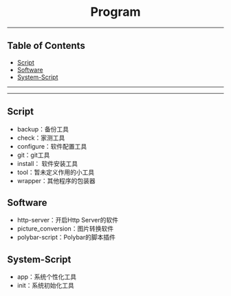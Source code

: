 <h1 align="center">Program</h1>

<!-- File: README.md -->
<!-- Author: YJ -->
<!-- Email: yj1516268@outlook.com -->
<!-- Created Time: 2022-10-22 22:44:23 -->

---

## Table of Contents

<!-- vim-markdown-toc GFM -->

* [Script](#script)
* [Software](#software)
* [System-Script](#system-script)

<!-- vim-markdown-toc -->

---

<!----------------------------------------------------------------------------------------------------------->
<!--  ____                                                   _             _     _     _                   -->
<!-- |  _ \ _ __ ___   __ _ _ __ __ _ _ __ ___              / \   _ __ ___| |__ | |   (_)_ __  _   ___  __ -->
<!-- | |_) | '__/ _ \ / _` | '__/ _` | '_ ` _ \   _____    / _ \ | '__/ __| '_ \| |   | | '_ \| | | \ \/ / -->
<!-- |  __/| | | (_) | (_| | | | (_| | | | | | | |_____|  / ___ \| | | (__| | | | |___| | | | | |_| |>  <  -->
<!-- |_|   |_|  \___/ \__, |_|  \__,_|_| |_| |_|         /_/   \_\_|  \___|_| |_|_____|_|_| |_|\__,_/_/\_\ -->
<!--                  |___/                                                                                -->
<!----------------------------------------------------------------------------------------------------------->

---

## Script

- backup：备份工具
- check：家测工具
- configure：软件配置工具
- git：git工具
- install： 软件安装工具
- tool：暂未定义作用的小工具
- wrapper：其他程序的包装器

## Software

- http-server：开启Http Server的软件
- picture_conversion：图片转换软件
- polybar-script：Polybar的脚本插件

## System-Script

- app：系统个性化工具
- init：系统初始化工具
